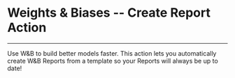 # Weights & Biases -- Create Report Action
---
Use W&B to build better models faster.  This action lets you automatically create W&B Reports from a template so your Reports will always be up to date!
